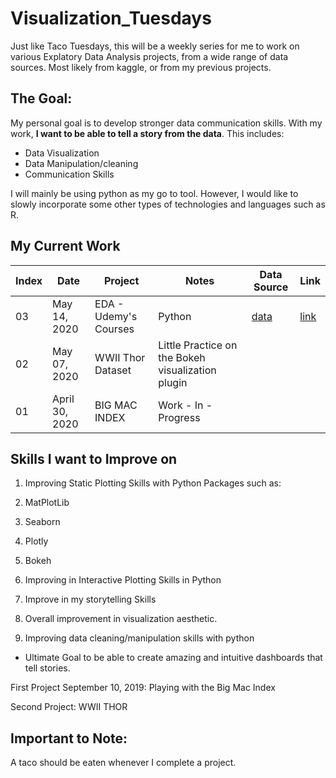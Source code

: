 # Visualization\_Tuesdays
Just like Taco Tuesdays, this will be a weekly series for me to work on various Explatory Data Analysis projects, from a wide range of data sources. Most likely from kaggle, or from my previous projects.

## The Goal:
My personal goal is to develop stronger data communication skills. With my work, **I want to be able to tell a story from the data**. This includes:
* Data Visualization
* Data Manipulation/cleaning
* Communication Skills

I will mainly be using python as my go to tool. However, I would like to slowly incorporate some other types of technologies and languages such as R.


## My Current Work
Index| Date |  Project | Notes |Data Source | Link
---|---|---|---|---|--
| 03 | May 14, 2020 | EDA - Udemy's Courses | Python |[data](https://www.kaggle.com/andrewmvd/udemy-courses) | [link](https://www.kaggle.com/andrewhnberry/extensive-eda-of-udemy-s-courses?scriptVersionId=33993603)
| 02  | May 07, 2020  | WWII Thor Dataset | Little Practice on the Bokeh visualization plugin|
| 01 |  April 30, 2020 | BIG MAC INDEX  | Work - In - Progress  |

## Skills I want to Improve on
1. Improving Static Plotting Skills with Python Packages such as:
2. MatPlotLib
3. Seaborn
4. Plotly
5. Bokeh

2. Improving in Interactive Plotting Skills in Python
3. Improve in my storytelling Skills
4. Overall improvement in visualization aesthetic.
5. Improving data cleaning/manipulation skills with python

* Ultimate Goal to be able to create amazing and intuitive dashboards that tell stories.



First Project
September 10, 2019: Playing with the Big Mac Index

Second Project:
WWII THOR


## Important to Note:
A taco should be eaten whenever I complete a project.
